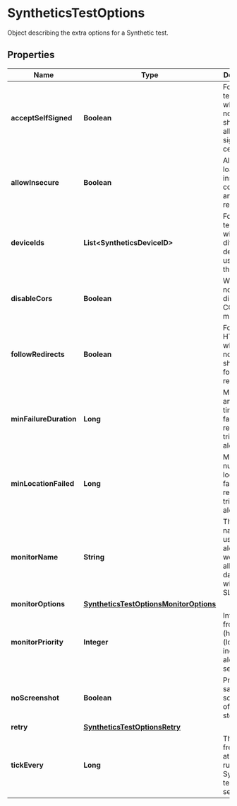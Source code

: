 

# SyntheticsTestOptions

Object describing the extra options for a Synthetic test.

## Properties

Name | Type | Description | Notes
------------ | ------------- | ------------- | -------------
**acceptSelfSigned** | **Boolean** | For SSL test, whether or not the test should allow self signed certificates. |  [optional]
**allowInsecure** | **Boolean** | Allows loading insecure content for an HTTP request. |  [optional]
**deviceIds** | **List&lt;SyntheticsDeviceID&gt;** | For browser test, array with the different device IDs used to run the test. |  [optional]
**disableCors** | **Boolean** | Whether or not to disable CORS mechanism. |  [optional]
**followRedirects** | **Boolean** | For API HTTP test, whether or not the test should follow redirects. |  [optional]
**minFailureDuration** | **Long** | Minimum amount of time in failure required to trigger an alert. |  [optional]
**minLocationFailed** | **Long** | Minimum number of locations in failure required to trigger an alert. |  [optional]
**monitorName** | **String** | The monitor name is used for the alert title as well as for all monitor dashboard widgets and SLOs. |  [optional]
**monitorOptions** | [**SyntheticsTestOptionsMonitorOptions**](SyntheticsTestOptionsMonitorOptions.md) |  |  [optional]
**monitorPriority** | **Integer** | Integer from 1 (high) to 5 (low) indicating alert severity. |  [optional]
**noScreenshot** | **Boolean** | Prevents saving screenshots of the steps. |  [optional]
**retry** | [**SyntheticsTestOptionsRetry**](SyntheticsTestOptionsRetry.md) |  |  [optional]
**tickEvery** | **Long** | The frequency at which to run the Synthetic test (in seconds). |  [optional]



